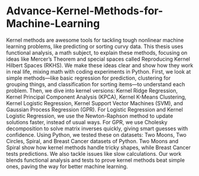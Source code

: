 # Advance-Kernel-Methods-for-Machine-Learning
Kernel methods are awesome tools for tackling tough nonlinear machine learning problems, like predicting or sorting curvy data. This thesis uses functional analysis, a math subject, to explain these methods, focusing on ideas like Mercer’s Theorem and special spaces called Reproducing Kernel Hilbert Spaces (RKHS). We make these ideas clear and show how they work in real life, mixing math with coding experiments in Python. First, we look at simple methods—like basic regression for prediction, clustering for grouping things, and classification for sorting items—to understand each problem. Then, we dive into kernel versions: Kernel Ridge Regression, Kernel Principal Component Analysis (KPCA), Kernel K-Means Clustering, Kernel Logistic Regression, Kernel Support Vector Machines (SVM), and Gaussian Process Regression (GPR). For Logistic Regression and Kernel Logistic Regression, we use the Newton-Raphson method to update solutions faster, instead of usual ways. For GPR, we use Cholesky decomposition to solve matrix inverses quickly, giving smart guesses with confidence. Using Python, we tested these on datasets: Two Moons, Two Circles, Spiral, and Breast Cancer datasets of Python. Two Moons and Spiral show how kernel methods handle tricky shapes, while Breast Cancer tests predictions. We also tackle issues like slow calculations. Our work blends functional analysis and tests to prove kernel methods beat simple ones, paving the way for better machine learning.
